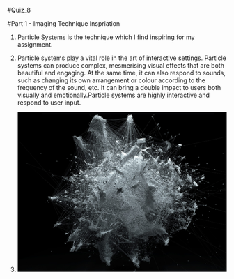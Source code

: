 #Quiz_8

#Part 1 - Imaging Technique Inspriation

1. Particle Systems is the technique which I find inspiring for my assignment.

2. Particle systems play a vital role in the art of interactive settings. Particle systems can produce complex, mesmerising visual effects that are both beautiful and engaging. At the same time, it can also respond to sounds, such as changing its own arrangement or colour according to the frequency of the sound, etc. It can bring a double impact to users both visually and emotionally.Particle systems are highly interactive and respond to user input.

3. ![An image of the example 1](readmeImages/picture-1.jpeg)